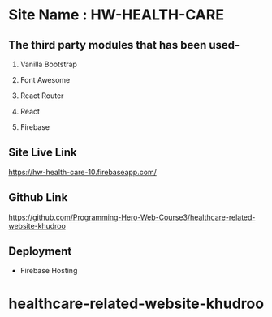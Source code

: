 # Site Name : HW-HEALTH-CARE

## The third party modules that has been used-

1. Vanilla Bootstrap

2. Font Awesome

3. React Router

4. React

5. Firebase

## Site Live Link

https://hw-health-care-10.firebaseapp.com/

## Github Link

https://github.com/Programming-Hero-Web-Course3/healthcare-related-website-khudroo

## Deployment

- Firebase Hosting
# healthcare-related-website-khudroo
